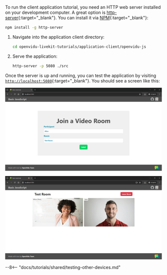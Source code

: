 To run the client application tutorial, you need an HTTP web server installed on your development computer. A great option is [http-server](https://github.com/indexzero/http-server){:target="\_blank"}. You can install it via [NPM](https://docs.npmjs.com/downloading-and-installing-node-js-and-npm){:target="\_blank"}:

```bash
npm install -g http-server
```

1. Navigate into the application client directory:

    ```bash
    cd openvidu-livekit-tutorials/application-client/openvidu-js
    ```

2. Serve the application:

    ```bash
    http-server -p 5080 ./src
    ```

Once the server is up and running, you can test the application by visiting [`http://localhost:5080`](http://localhost:5080){:target="\_blank"}. You should see a screen like this:

<div class="grid-container">

<div class="grid-50"><p><a class="glightbox" href="../../../assets/images/application-clients/join-js.png" data-type="image" data-width="100%" data-height="auto" data-desc-position="bottom"><img src="../../../assets/images/application-clients/join-js.png" loading="lazy"/></a></p></div>

<div class="grid-50"><p><a class="glightbox" href="../../../assets/images/application-clients/room-js.png" data-type="image" data-width="100%" data-height="auto" data-desc-position="bottom"><img src="../../../assets/images/application-clients/room-js.png" loading="lazy"/></a></p></div>

</div>

--8<-- "docs/tutorials/shared/testing-other-devices.md"
